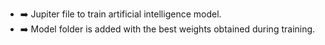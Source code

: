 - ➡️ Jupiter file to train artificial intelligence model.
- ➡️ Model folder is added with the best weights obtained during training.
